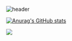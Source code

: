 ![header](https://capsule-render.vercel.app/api?type=waving&height=200&text=Jayoung%20Park&fontAlign=50&fontAlignY=35&fontSize=40&desc=/*Game%20Developer*/&descAlignY=70&descAlign=50&theme=radical=FFFFF&height=100)

[![Anurag's GitHub stats](https://github-readme-stats.vercel.app/api?username=parkjay0709&hide=contribs,prs&show,icons=true&theme=graywhite)](https://github.com/anuraghazra/github-readme-stats)

<img src="https://capsule-render.vercel.app/api?type=waving&color=BDBDC8&height=150&section=footer" />
